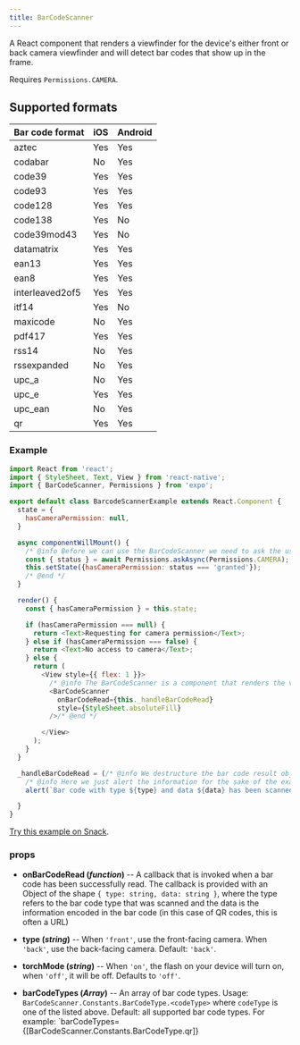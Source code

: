 ```yaml
---
title: BarCodeScanner
---
```


A React component that renders a viewfinder for the device's either front or back camera viewfinder and will detect bar codes that show up in the frame.

Requires `Permissions.CAMERA`.

## Supported formats

| Bar code format | iOS | Android |
| --------------- | --- | ------- |
| aztec           | Yes | Yes     |
| codabar         | No  | Yes     |
| code39          | Yes | Yes     |
| code93          | Yes | Yes     |
| code128         | Yes | Yes     |
| code138         | Yes | No      |
| code39mod43     | Yes | No      |
| datamatrix      | Yes | Yes     |
| ean13           | Yes | Yes     |
| ean8            | Yes | Yes     |
| interleaved2of5 | Yes | Yes     |
| itf14           | Yes | No      |
| maxicode        | No  | Yes     |
| pdf417          | Yes | Yes     |
| rss14           | No  | Yes     |
| rssexpanded     | No  | Yes     |
| upc_a           | No  | Yes     |
| upc_e           | Yes | Yes     |
| upc_ean         | No  | Yes     |
| qr              | Yes | Yes     |

### Example

```javascript
import React from 'react';
import { StyleSheet, Text, View } from 'react-native';
import { BarCodeScanner, Permissions } from 'expo';

export default class BarcodeScannerExample extends React.Component {
  state = {
    hasCameraPermission: null,
  }

  async componentWillMount() {
    /* @info Before we can use the BarCodeScanner we need to ask the user for permission to access their camera. <a href='permissions.html'>Read more about Permissions.</a> */
    const { status } = await Permissions.askAsync(Permissions.CAMERA);
    this.setState({hasCameraPermission: status === 'granted'});
    /* @end */
  }

  render() {
    const { hasCameraPermission } = this.state;

    if (hasCameraPermission === null) {
      return <Text>Requesting for camera permission</Text>;
    } else if (hasCameraPermission === false) {
      return <Text>No access to camera</Text>;
    } else {
      return (
        <View style={{ flex: 1 }}>
          /* @info The BarCodeScanner is a component that renders the viewfinder from the user's camera. If you render it without having user permission to use the camera, the view will be black. */
          <BarCodeScanner
            onBarCodeRead={this._handleBarCodeRead}
            style={StyleSheet.absoluteFill}
          />/* @end */

        </View>
      );
    }
  }

  _handleBarCodeRead = (/* @info We destructure the bar code result object into <em>type</em> and <em>data</em>*/{ type, data }/* @end */) => {
    /* @info Here we just alert the information for the sake of the example */
    alert(`Bar code with type ${type} and data ${data} has been scanned!`);/* @end */

  }
}
```

[Try this example on Snack](https://snack.expo.io/Skxzn6-5b).


### props

- **onBarCodeRead (_function_)** -- A callback that is invoked when a bar code has been successfully read. The callback is provided with an Object of the shape `{ type: string, data: string }`, where the type refers to the bar code type that was scanned and the data is the information encoded in the bar code (in this case of QR codes, this is often a URL)

- **type (_string_)** -- When `'front'`, use the front-facing camera. When `'back'`, use the back-facing camera. Default: `'back'`.

- **torchMode (_string_)** -- When `'on'`, the flash on your device will turn on, when `'off'`, it will be off. Defaults to `'off'`.

- **barCodeTypes (_Array<string>_)** -- An array of bar code types. Usage: `BarCodeScanner.Constants.BarCodeType.<codeType>` where `codeType` is one of the listed above. Default: all supported bar code types. For example: `barCodeTypes={[BarCodeScanner.Constants.BarCodeType.qr]}